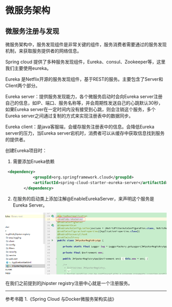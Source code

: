 
# 微服务架构

## 微服务注册与发现
 微服务架构中，服务发现组件是非常关键的组件，服务消费者需要通过的服务发现机制，来获取服务提供者的网络信息。
 
 Spring cloud 提供了多种服务发现组件，Eureka、consul、Zookeeper等，这里我们主要使用eureka。
 
Eureka 是Netflix开源的服务发现组件，基于REST的服务。主要包含了Server和Client两个部分。

Eureka server：提供服务发现能力，各个微服务启动时会向Eureka server注册自己的信息，如IP、端口、服务名称等，并会周期性发送自己的心跳默认30秒，如果Eureka server在一定时间内没有接受到心跳，则会注销这个服务，多个Eureka server之间通过复制的方式来实现注册表中的数据同步。

Eureka client：是java客服端，会缓存服务注册表中的信息。会降低Eureka server的压力，当Eureka server宕机时，消费者可以从缓存中获取信息找到服务的提供者。

创建Eureka项目时：
1. 需要添加Erueka依赖

```xml
 <dependency>
            <groupId>org.springframework.cloud</groupId>
            <artifactId>spring-cloud-starter-eureka-server</artifactId>
        </dependency>
```

2. 在服务的启动类上添加注解@EnableEurekaServer，来声明这个服务是Eureka Server。

![Alt Text](./images/micro-service-register-1.png)

在我们之前提到的jhipster registry注册中心就是一个注册服务。

*****
参考书籍
1.《Spring Cloud 与Docker微服务架构实战》


